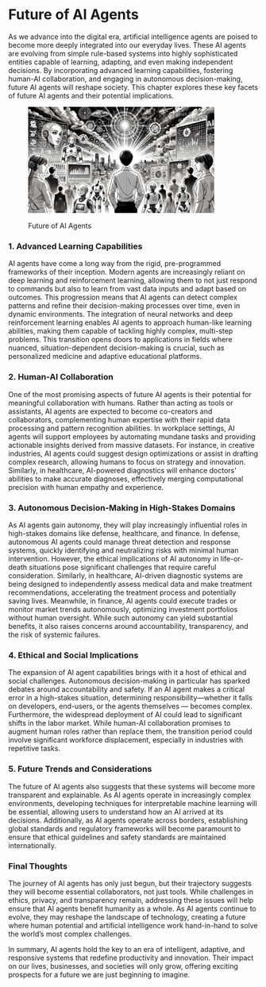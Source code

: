 # Future of AI Agents

As we advance into the digital era, artificial intelligence agents are poised to become more deeply integrated into our everyday lives. These AI agents are evolving from simple rule-based systems into highly sophisticated entities capable of learning, adapting, and even making independent decisions. By incorporating advanced learning capabilities, fostering human-AI collaboration, and engaging in autonomous decision-making, future AI agents will reshape society. This chapter explores these key facets of future AI agents and their potential implications.

<div align="left"><figure><img src="../../.gitbook/assets/ai-future-of-agents-min.png" alt="" width="375"><figcaption><p>Future of AI Agents</p></figcaption></figure></div>

### 1. Advanced Learning Capabilities

AI agents have come a long way from the rigid, pre-programmed frameworks of their inception. Modern agents are increasingly reliant on deep learning and reinforcement learning, allowing them to not just respond to commands but also to learn from vast data inputs and adapt based on outcomes. This progression means that AI agents can detect complex patterns and refine their decision-making processes over time, even in dynamic environments. The integration of neural networks and deep reinforcement learning enables AI agents to approach human-like learning abilities, making them capable of tackling highly complex, multi-step problems. This transition opens doors to applications in fields where nuanced, situation-dependent decision-making is crucial, such as personalized medicine and adaptive educational platforms.

### 2. Human-AI Collaboration

One of the most promising aspects of future AI agents is their potential for meaningful collaboration with humans. Rather than acting as tools or assistants, AI agents are expected to become co-creators and collaborators, complementing human expertise with their rapid data processing and pattern recognition abilities. In workplace settings, AI agents will support employees by automating mundane tasks and providing actionable insights derived from massive datasets. For instance, in creative industries, AI agents could suggest design optimizations or assist in drafting complex research, allowing humans to focus on strategy and innovation. Similarly, in healthcare, AI-powered diagnostics will enhance doctors' abilities to make accurate diagnoses, effectively merging computational precision with human empathy and experience.

### 3. Autonomous Decision-Making in High-Stakes Domains

As AI agents gain autonomy, they will play increasingly influential roles in high-stakes domains like defense, healthcare, and finance. In defense, autonomous AI agents could manage threat detection and response systems, quickly identifying and neutralizing risks with minimal human intervention. However, the ethical implications of AI autonomy in life-or-death situations pose significant challenges that require careful consideration. Similarly, in healthcare, AI-driven diagnostic systems are being designed to independently assess medical data and make treatment recommendations, accelerating the treatment process and potentially saving lives. Meanwhile, in finance, AI agents could execute trades or monitor market trends autonomously, optimizing investment portfolios without human oversight. While such autonomy can yield substantial benefits, it also raises concerns around accountability, transparency, and the risk of systemic failures.

### 4. Ethical and Social Implications

The expansion of AI agent capabilities brings with it a host of ethical and social challenges. Autonomous decision-making in particular has sparked debates around accountability and safety. If an AI agent makes a critical error in a high-stakes situation, determining responsibility—whether it falls on developers, end-users, or the agents themselves — becomes complex. Furthermore, the widespread deployment of AI could lead to significant shifts in the labor market. While human-AI collaboration promises to augment human roles rather than replace them, the transition period could involve significant workforce displacement, especially in industries with repetitive tasks.

### 5. Future Trends and Considerations

The future of AI agents also suggests that these systems will become more transparent and explainable. As AI agents operate in increasingly complex environments, developing techniques for interpretable machine learning will be essential, allowing users to understand how an AI arrived at its decisions. Additionally, as AI agents operate across borders, establishing global standards and regulatory frameworks will become paramount to ensure that ethical guidelines and safety standards are maintained internationally.

### Final Thoughts

The journey of AI agents has only just begun, but their trajectory suggests they will become essential collaborators, not just tools. While challenges in ethics, privacy, and transparency remain, addressing these issues will help ensure that AI agents benefit humanity as a whole. As AI agents continue to evolve, they may reshape the landscape of technology, creating a future where human potential and artificial intelligence work hand-in-hand to solve the world’s most complex challenges.

In summary, AI agents hold the key to an era of intelligent, adaptive, and responsive systems that redefine productivity and innovation. Their impact on our lives, businesses, and societies will only grow, offering exciting prospects for a future we are just beginning to imagine.
